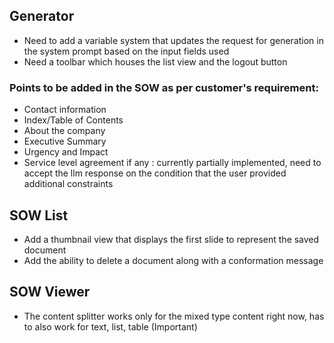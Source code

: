 ## Generator

- Need to add a variable system that updates the request for generation in the system prompt based on the input fields used
- Need a toolbar which houses the list view and the logout button

### Points to be added in the SOW as per customer's requirement:
- Contact information
- Index/Table of Contents
- About the company
- Executive Summary
- Urgency and Impact
- Service level agreement if any : currently partially implemented, need to accept the llm response on the condition that the user provided additional constraints

## SOW List

- Add a thumbnail view that displays the first slide to represent the saved document
- Add the ability to delete a document along with a conformation message

## SOW Viewer

- The content splitter works only for the mixed type content right now, has to also work for text, list, table (Important)